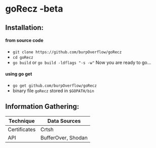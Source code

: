 # goRecz -beta

## Installation:

#### from source code
* `git clone https://github.com/burpOverflow/goRecz`
* `cd goRecz`
* `go build` or `go build -ldflags "-s -w"` 
Now you are ready to go...

#### using go get
* `go get github.com/burpOverflow/goRecz`
* binary file `goRecz` stored in `$GOPATH/bin`

## Information Gathering:

| Technique | Data Sources |
| ------------ | ---------- |
| Certificates | Crtsh |
| API | BufferOver, Shodan |
